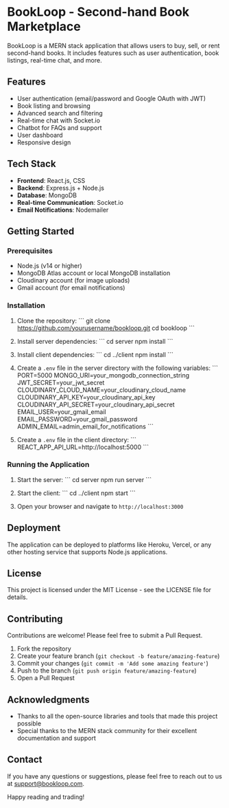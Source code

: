 # BookLoop - Second-hand Book Marketplace

BookLoop is a MERN stack application that allows users to buy, sell, or rent second-hand books. It includes features such as user authentication, book listings, real-time chat, and more.

## Features

- User authentication (email/password and Google OAuth with JWT)
- Book listing and browsing
- Advanced search and filtering
- Real-time chat with Socket.io
- Chatbot for FAQs and support
- User dashboard
- Responsive design

## Tech Stack

- **Frontend**: React.js, CSS
- **Backend**: Express.js + Node.js
- **Database**: MongoDB
- **Real-time Communication**: Socket.io
- **Email Notifications**: Nodemailer

## Getting Started

### Prerequisites

- Node.js (v14 or higher)
- MongoDB Atlas account or local MongoDB installation
- Cloudinary account (for image uploads)
- Gmail account (for email notifications)

### Installation

1. Clone the repository:
   \`\`\`
   git clone https://github.com/yourusername/bookloop.git
   cd bookloop
   \`\`\`

2. Install server dependencies:
   \`\`\`
   cd server
   npm install
   \`\`\`

3. Install client dependencies:
   \`\`\`
   cd ../client
   npm install
   \`\`\`

4. Create a `.env` file in the server directory with the following variables:
   \`\`\`
   PORT=5000
   MONGO_URI=your_mongodb_connection_string
   JWT_SECRET=your_jwt_secret
   CLOUDINARY_CLOUD_NAME=your_cloudinary_cloud_name
   CLOUDINARY_API_KEY=your_cloudinary_api_key
   CLOUDINARY_API_SECRET=your_cloudinary_api_secret
   EMAIL_USER=your_gmail_email
   EMAIL_PASSWORD=your_gmail_password
   ADMIN_EMAIL=admin_email_for_notifications
   \`\`\`

5. Create a `.env` file in the client directory:
   \`\`\`
   REACT_APP_API_URL=http://localhost:5000
   \`\`\`

### Running the Application

1. Start the server:
   \`\`\`
   cd server
   npm run server
   \`\`\`

2. Start the client:
   \`\`\`
   cd ../client
   npm start
   \`\`\`

3. Open your browser and navigate to `http://localhost:3000`

## Deployment

The application can be deployed to platforms like Heroku, Vercel, or any other hosting service that supports Node.js applications.

## License

This project is licensed under the MIT License - see the LICENSE file for details.

## Contributing

Contributions are welcome! Please feel free to submit a Pull Request.

1. Fork the repository
2. Create your feature branch (`git checkout -b feature/amazing-feature`)
3. Commit your changes (`git commit -m 'Add some amazing feature'`)
4. Push to the branch (`git push origin feature/amazing-feature`)
5. Open a Pull Request

## Acknowledgments

- Thanks to all the open-source libraries and tools that made this project possible
- Special thanks to the MERN stack community for their excellent documentation and support

## Contact

If you have any questions or suggestions, please feel free to reach out to us at support@bookloop.com.

Happy reading and trading!
